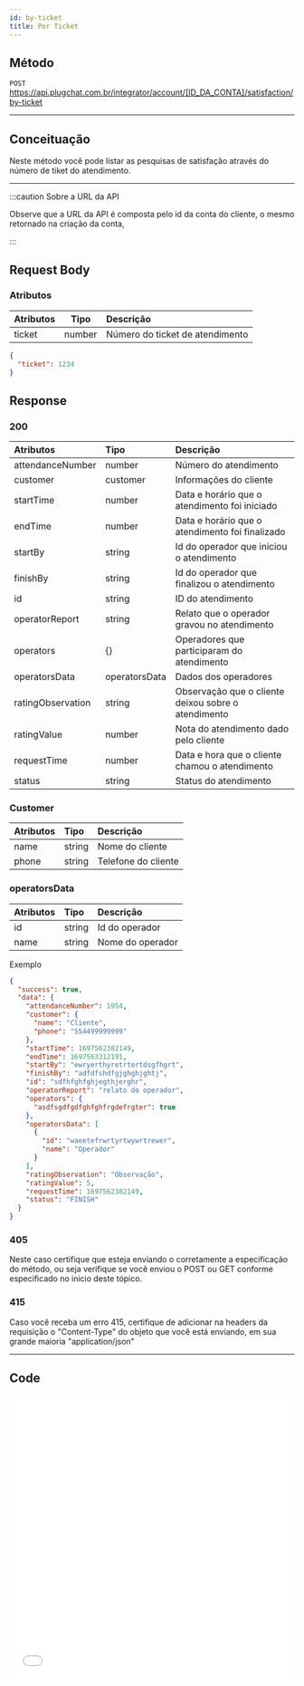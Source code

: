 ```yaml
---
id: by-ticket
title: Por Ticket
---
```


## Método

`POST` https://api.plugchat.com.br/integrator/account/[ID_DA_CONTA]/satisfaction/by-ticket

---

## Conceituação

Neste método você pode listar as pesquisas de satisfação através do número de tiket do atendimento.

---

:::caution Sobre a URL da API

Observe que a URL da API é composta pelo id da conta do cliente, o mesmo retornado na criação da conta,

:::

## Request Body

### Atributos

| Atributos |  Tipo  | Descrição                       |
| :-------- | :----: | :------------------------------ |
| ticket    | number | Número do ticket de atendimento |

```json
{
  "ticket": 1234
}
```

## Response

### 200

| Atributos | Tipo | Descrição |
| :-- | :-- | :-- |
| attendanceNumber | number | Número do atendimento |
| customer | customer | Informações do cliente |
| startTime | number | Data e horário que o atendimento foi iniciado |
| endTime | number | Data e horário que o atendimento foi finalizado |
| startBy | string | Id do operador que iniciou o atendimento |
| finishBy | string | Id do operador que finalizou o atendimento |
| id | string | ID do atendimento |
| operatorReport | string | Relato que o operador gravou no atendimento |
| operators | {} | Operadores que participaram do atendimento |
| operatorsData | operatorsData | Dados dos operadores |
| ratingObservation | string | Observação que o cliente deixou sobre o atendimento |
| ratingValue | number | Nota do atendimento dado pelo cliente |
| requestTime | number | Data e hora que o cliente chamou o atendimento |
| status | string | Status do atendimento |

### Customer

| Atributos | Tipo   | Descrição           |
| :-------- | :----- | :------------------ |
| name      | string | Nome do cliente     |
| phone     | string | Telefone do cliente |

### operatorsData

| Atributos | Tipo   | Descrição        |
| :-------- | :----- | :--------------- |
| id        | string | Id do operador   |
| name      | string | Nome do operador |

Exemplo

```json
{
  "success": true,
  "data": {
    "attendanceNumber": 1954,
    "customer": {
      "name": "Cliente",
      "phone": "554499999999"
    },
    "startTime": 1697562382149,
    "endTime": 1697563312191,
    "startBy": "ewryerthyretrtertdsgfhgrt",
    "finishBy": "adfdfshdfgjghghjghtj",
    "id": "sdfhfghfghjegthjerghr",
    "operatorReport": "relato do operador",
    "operators": {
      "asdfsgdfgdfghfghfrgdefrgter": true
    },
    "operatorsData": [
      {
        "id": "waeetefrwrtyrtwywrtrewer",
        "name": "Operador"
      }
    ],
    "ratingObservation": "Observação",
    "ratingValue": 5,
    "requestTime": 1697562382149,
    "status": "FINISH"
  }
}
```

### 405

Neste caso certifique que esteja enviando o corretamente a especificação do método, ou seja verifique se você enviou o POST ou GET conforme especificado no inicio deste tópico.

### 415

Caso você receba um erro 415, certifique de adicionar na headers da requisição o "Content-Type" do objeto que você está enviando, em sua grande maioria "application/json"

---

## Code

<iframe src="//api.apiembed.com/?source=https://raw.githubusercontent.com/fourpixelit/plug-chat-partner-docs/main/json-examples/satisfaction-by-ticket.json&targets=all" frameBorder="0" scrolling="no" width="100%" height="500px" seamless></iframe>
